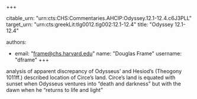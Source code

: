 +++


citable_urn: "urn:cts:CHS:Commentaries.AHCIP:Odyssey.12.1-12.4.c6J3PLL"
target_urn: "urn:cts:greekLit:tlg0012.tlg002:12.1-12.4"
title: "Odyssey 12.1-12.4"

authors:
- email: "frame@chs.harvard.edu"
  name: "Douglas Frame"
  username: "dframe"
+++

<p>analysis of apparent discrepancy of Odysseus’ and Hesiod’s (Theogony 1011ff.) described location of Circe’s land. Circe’s land is equated with sunset when Odysseus ventures into “death and darkness” but with the dawn when he “returns to life and light”</p>